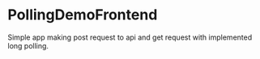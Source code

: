 # PollingDemoFrontend

Simple app making post request to api and get request with implemented long polling.
